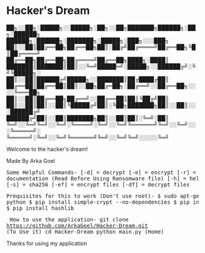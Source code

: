 <html>
  <body>
    <h1>Hacker's Dream</h1>
    
██╗░░██╗░█████╗░░█████╗░██╗░░██╗███████╗██████╗░██╗░██████╗  ██████╗░██████╗░███████╗░█████╗░███╗░░░███╗
██║░░██║██╔══██╗██╔══██╗██║░██╔╝██╔════╝██╔══██╗╚█║██╔════╝  ██╔══██╗██╔══██╗██╔════╝██╔══██╗████╗░████║
███████║███████║██║░░╚═╝█████═╝░█████╗░░██████╔╝░╚╝╚█████╗░  ██║░░██║██████╔╝█████╗░░███████║██╔████╔██║
██╔══██║██╔══██║██║░░██╗██╔═██╗░██╔══╝░░██╔══██╗░░░░╚═══██╗  ██║░░██║██╔══██╗██╔══╝░░██╔══██║██║╚██╔╝██║
██║░░██║██║░░██║╚█████╔╝██║░╚██╗███████╗██║░░██║░░░██████╔╝  ██████╔╝██║░░██║███████╗██║░░██║██║░╚═╝░██║
╚═╝░░╚═╝╚═╝░░╚═╝░╚════╝░╚═╝░░╚═╝╚══════╝╚═╝░░╚═╝░░░╚═════╝░  ╚═════╝░╚═╝░░╚═╝╚══════╝╚═╝░░╚═╝╚═╝░░░░░╚═╝
    <p>Welcome to the hacker's dream!</p>
    <p>Made By Arka Goel</p>
    <pre>
      Some Helpful Commands-
         [-d] = decrypt
         [-e] = encrypt
         [-r] = ransomware documentation (Read Before Using Ransomware file)
         [-h] = help
         [-m] = md5
         [-s] = sha256
         [-ef] = encrypt files
         [-df] = decrypt files
    </pre>
    <pre>
      Prequisites for this to work (Don't use root)- 
      $ sudo apt-get install python
      $ pip install simple-crypt --no-dependencies
      $ pip install Crypto
      $ pip install hashlib
    </pre>
    <pre>
      How to use the application-
      git clone https://github.com/ArkaGoel/Hacker-Dream.git (To Use it)
      cd Hacker-Dream
      python main.py (Home)
    </pre>
  <p>Thanks for using my application</p>
  </body>
</html>
